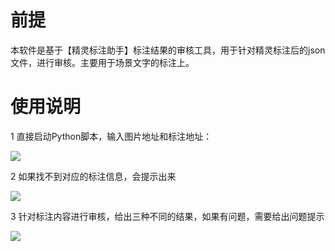 # 前提
本软件是基于【精灵标注助手】标注结果的审核工具，用于针对精灵标注后的json文件，进行审核。主要用于场景文字的标注上。


# 使用说明

1 直接启动Python脚本，输入图片地址和标注地址：

![](https://github.com/xinghalo/LabelValidator/blob/master/images/Jietu20190105-153728.jpg)

2 如果找不到对应的标注信息，会提示出来

![](https://github.com/xinghalo/LabelValidator/blob/master/images/Jietu20190105-153741.jpg)

3 针对标注内容进行审核，给出三种不同的结果，如果有问题，需要给出问题提示

![](https://github.com/xinghalo/LabelValidator/blob/master/images/Jietu20190105-153813.jpg)
